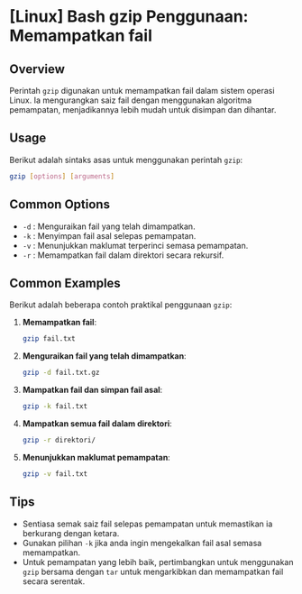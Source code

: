 # [Linux] Bash gzip Penggunaan: Memampatkan fail

## Overview
Perintah `gzip` digunakan untuk memampatkan fail dalam sistem operasi Linux. Ia mengurangkan saiz fail dengan menggunakan algoritma pemampatan, menjadikannya lebih mudah untuk disimpan dan dihantar.

## Usage
Berikut adalah sintaks asas untuk menggunakan perintah `gzip`:

```bash
gzip [options] [arguments]
```

## Common Options
- `-d` : Menguraikan fail yang telah dimampatkan.
- `-k` : Menyimpan fail asal selepas pemampatan.
- `-v` : Menunjukkan maklumat terperinci semasa pemampatan.
- `-r` : Memampatkan fail dalam direktori secara rekursif.

## Common Examples
Berikut adalah beberapa contoh praktikal penggunaan `gzip`:

1. **Memampatkan fail**:
   ```bash
   gzip fail.txt
   ```

2. **Menguraikan fail yang telah dimampatkan**:
   ```bash
   gzip -d fail.txt.gz
   ```

3. **Mampatkan fail dan simpan fail asal**:
   ```bash
   gzip -k fail.txt
   ```

4. **Mampatkan semua fail dalam direktori**:
   ```bash
   gzip -r direktori/
   ```

5. **Menunjukkan maklumat pemampatan**:
   ```bash
   gzip -v fail.txt
   ```

## Tips
- Sentiasa semak saiz fail selepas pemampatan untuk memastikan ia berkurang dengan ketara.
- Gunakan pilihan `-k` jika anda ingin mengekalkan fail asal semasa memampatkan.
- Untuk pemampatan yang lebih baik, pertimbangkan untuk menggunakan `gzip` bersama dengan `tar` untuk mengarkibkan dan memampatkan fail secara serentak.